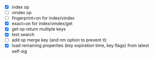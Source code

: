 - [x] index op
- [ ] vindex op
- [ ] fingerprint=on for index/vindex
- [x] exact=on for index/vindex/get
- [x] get op return multiple keys
- [x] text search
- [ ] add op merge key (and nm option to prevent it)
- [x] load remaining properties (key expiration time, key flags) from latest self-sig
